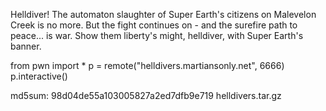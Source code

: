 Helldiver! The automaton slaughter of Super Earth's citizens on Malevelon Creek is no more. But the fight continues on - and the surefire path to peace... is war. Show them liberty's might, helldiver, with Super Earth's banner.

from pwn import *
p = remote("helldivers.martiansonly.net", 6666)
p.interactive()

md5sum: 98d04de55a103005827a2ed7dfb9e719 helldivers.tar.gz
